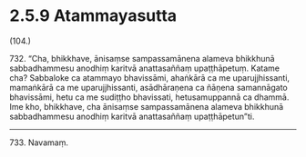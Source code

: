 

# 2.5.9 Atammayasutta




(104.)

732\. “Cha, bhikkhave, ānisaṃse sampassamānena alameva bhikkhunā sabbadhammesu anodhiṃ karitvā anattasaññaṃ upaṭṭhāpetuṃ. Katame cha? Sabbaloke ca atammayo bhavissāmi, ahaṅkārā ca me uparujjhissanti, mamaṅkārā ca me uparujjhissanti, asādhāraṇena ca ñāṇena samannāgato bhavissāmi, hetu ca me sudiṭṭho bhavissati, hetusamuppannā ca dhammā. Ime kho, bhikkhave, cha ānisaṃse sampassamānena alameva bhikkhunā sabbadhammesu anodhiṃ karitvā anattasaññaṃ upaṭṭhāpetun”ti.

---

733\. Navamaṃ.





